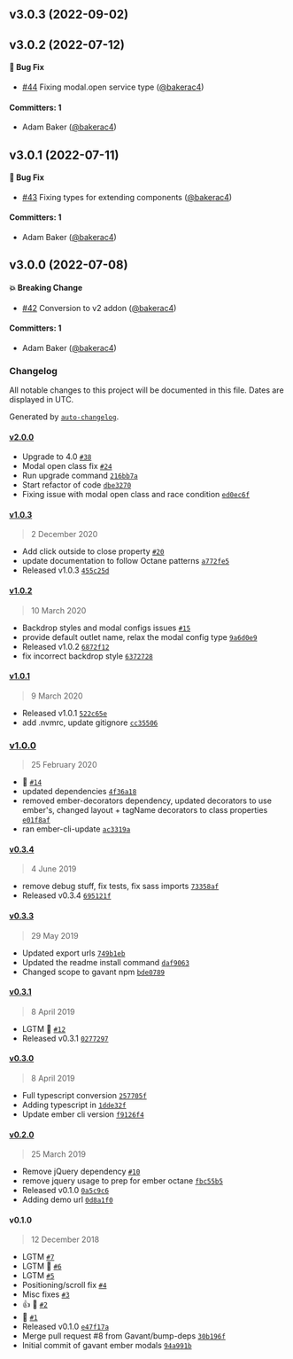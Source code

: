 


## v3.0.3 (2022-09-02)

## v3.0.2 (2022-07-12)

#### :bug: Bug Fix
* [#44](https://github.com/Gavant/gavant-ember-modals/pull/44) Fixing modal.open service type ([@bakerac4](https://github.com/bakerac4))

#### Committers: 1
- Adam Baker ([@bakerac4](https://github.com/bakerac4))

## v3.0.1 (2022-07-11)

#### :bug: Bug Fix
* [#43](https://github.com/Gavant/gavant-ember-modals/pull/43) Fixing types for extending components ([@bakerac4](https://github.com/bakerac4))

#### Committers: 1
- Adam Baker ([@bakerac4](https://github.com/bakerac4))

## v3.0.0 (2022-07-08)

#### :boom: Breaking Change
* [#42](https://github.com/Gavant/gavant-ember-modals/pull/42) Conversion to v2 addon ([@bakerac4](https://github.com/bakerac4))

#### Committers: 1
- Adam Baker ([@bakerac4](https://github.com/bakerac4))

### Changelog

All notable changes to this project will be documented in this file. Dates are displayed in UTC.

Generated by [`auto-changelog`](https://github.com/CookPete/auto-changelog).

#### [v2.0.0](https://github.com/Gavant/gavant-ember-modals/compare/v1.0.3...v2.0.0)

- Upgrade to 4.0 [`#38`](https://github.com/Gavant/gavant-ember-modals/pull/38)
- Modal open class fix [`#24`](https://github.com/Gavant/gavant-ember-modals/pull/24)
- Run upgrade command [`216bb7a`](https://github.com/Gavant/gavant-ember-modals/commit/216bb7a1f33914bcb7c0c777f68be0f6891aec67)
- Start refactor of code [`dbe3270`](https://github.com/Gavant/gavant-ember-modals/commit/dbe327043611fdf19e2377df094f987f383e83dc)
- Fixing issue with modal open class and race condition [`ed0ec6f`](https://github.com/Gavant/gavant-ember-modals/commit/ed0ec6f35ba3e1800a1c5477ef96162ebbf8b7f8)

#### [v1.0.3](https://github.com/Gavant/gavant-ember-modals/compare/v1.0.2...v1.0.3)

> 2 December 2020

- Add click outside to close property [`#20`](https://github.com/Gavant/gavant-ember-modals/pull/20)
- update documentation to follow Octane patterns [`a772fe5`](https://github.com/Gavant/gavant-ember-modals/commit/a772fe5bac94be4b67c241b7321a3679e9698a72)
- Released v1.0.3 [`455c25d`](https://github.com/Gavant/gavant-ember-modals/commit/455c25d8490abd527265be8d05b85db77d0aeb55)

#### [v1.0.2](https://github.com/Gavant/gavant-ember-modals/compare/v1.0.1...v1.0.2)

> 10 March 2020

- Backdrop styles and modal configs issues [`#15`](https://github.com/Gavant/gavant-ember-modals/pull/15)
- provide default outlet name, relax the modal config type [`9a6d0e9`](https://github.com/Gavant/gavant-ember-modals/commit/9a6d0e9e18bf8536ec1d81819758999a2857e4b1)
- Released v1.0.2 [`6872f12`](https://github.com/Gavant/gavant-ember-modals/commit/6872f12147ceacda175441e99487648d00d0bca7)
- fix incorrect backdrop style [`6372728`](https://github.com/Gavant/gavant-ember-modals/commit/6372728ed4c83237704bb3ba1a198763e4ffd3a5)

#### [v1.0.1](https://github.com/Gavant/gavant-ember-modals/compare/v1.0.0...v1.0.1)

> 9 March 2020

- Released v1.0.1 [`522c65e`](https://github.com/Gavant/gavant-ember-modals/commit/522c65e838df44c1a54509421842b397f2aa3f44)
- add .nvmrc, update gitignore [`cc35506`](https://github.com/Gavant/gavant-ember-modals/commit/cc35506f993a66011f9e4976436672f85b0c4305)

### [v1.0.0](https://github.com/Gavant/gavant-ember-modals/compare/v0.3.4...v1.0.0)

> 25 February 2020

- 🚀  [`#14`](https://github.com/Gavant/gavant-ember-modals/pull/14)
- updated dependencies [`4f36a18`](https://github.com/Gavant/gavant-ember-modals/commit/4f36a18a949f724486bcf403b908b9f5ffb347bc)
- removed ember-decorators dependency, updated decorators to use ember's, changed layout + tagName decorators to class properties [`e01f8af`](https://github.com/Gavant/gavant-ember-modals/commit/e01f8af6508eeac8fc0e160c9444d4e44098d433)
- ran ember-cli-update [`ac3319a`](https://github.com/Gavant/gavant-ember-modals/commit/ac3319ae7803ee7de44659bf1ca9635fe248aaed)

#### [v0.3.4](https://github.com/Gavant/gavant-ember-modals/compare/v0.3.3...v0.3.4)

> 4 June 2019

- remove debug stuff, fix tests, fix sass imports [`73358af`](https://github.com/Gavant/gavant-ember-modals/commit/73358af3eb1474d118659e2657d72bf93cf278f0)
- Released v0.3.4 [`695121f`](https://github.com/Gavant/gavant-ember-modals/commit/695121ff90353c431af494be11580b2fe5b96c7f)

#### [v0.3.3](https://github.com/Gavant/gavant-ember-modals/compare/v0.3.1...v0.3.3)

> 29 May 2019

- Updated export urls [`749b1eb`](https://github.com/Gavant/gavant-ember-modals/commit/749b1eb36169cc1a4ef1d9c760381542cfa84cb2)
- Updated the readme install command [`daf9063`](https://github.com/Gavant/gavant-ember-modals/commit/daf9063bfcf967ce419fa49e8e3ce5f879079121)
- Changed scope to gavant npm [`bde0789`](https://github.com/Gavant/gavant-ember-modals/commit/bde07897cdc2fb9d2ce79eb63bd6a1615ddecde0)

#### [v0.3.1](https://github.com/Gavant/gavant-ember-modals/compare/v0.3.0...v0.3.1)

> 8 April 2019

- LGTM 🚀  [`#12`](https://github.com/Gavant/gavant-ember-modals/pull/12)
- Released v0.3.1 [`0277297`](https://github.com/Gavant/gavant-ember-modals/commit/027729755525b577d4c723102c479ea17963530e)

#### [v0.3.0](https://github.com/Gavant/gavant-ember-modals/compare/v0.2.0...v0.3.0)

> 8 April 2019

- Full typescript conversion [`257705f`](https://github.com/Gavant/gavant-ember-modals/commit/257705f5c3dd3f8eac68ae62b495efb4b5db855f)
- Adding typescript in [`1dde32f`](https://github.com/Gavant/gavant-ember-modals/commit/1dde32fc91d32bbc6845ff0052c2b15b4d613acf)
- Update ember cli version [`f9126f4`](https://github.com/Gavant/gavant-ember-modals/commit/f9126f4aabf9c649e690d2d3e1d28e43bb08fed8)

#### [v0.2.0](https://github.com/Gavant/gavant-ember-modals/compare/v0.1.0...v0.2.0)

> 25 March 2019

- Remove jQuery dependency [`#10`](https://github.com/Gavant/gavant-ember-modals/pull/10)
- remove jquery usage to prep for ember octane [`fbc55b5`](https://github.com/Gavant/gavant-ember-modals/commit/fbc55b58598c3a2698355d1e042a3be99ac2ef06)
- Released v0.1.0 [`0a5c9c6`](https://github.com/Gavant/gavant-ember-modals/commit/0a5c9c6967a220082ffb558986c2ac76f71f78ad)
- Adding demo url [`0d8a1f0`](https://github.com/Gavant/gavant-ember-modals/commit/0d8a1f0c08a999c5448eac5172fbe8a6e01dbaba)

#### v0.1.0

> 12 December 2018

- LGTM [`#7`](https://github.com/Gavant/gavant-ember-modals/pull/7)
- LGTM 🚀  [`#6`](https://github.com/Gavant/gavant-ember-modals/pull/6)
- LGTM [`#5`](https://github.com/Gavant/gavant-ember-modals/pull/5)
- Positioning/scroll fix [`#4`](https://github.com/Gavant/gavant-ember-modals/pull/4)
- Misc fixes [`#3`](https://github.com/Gavant/gavant-ember-modals/pull/3)
- 👍 🎉  [`#2`](https://github.com/Gavant/gavant-ember-modals/pull/2)
- 🎉  [`#1`](https://github.com/Gavant/gavant-ember-modals/pull/1)
- Released v0.1.0 [`e47f17a`](https://github.com/Gavant/gavant-ember-modals/commit/e47f17a221387c0ff38777cd431d6569e339c5db)
- Merge pull request #8 from Gavant/bump-deps [`30b196f`](https://github.com/Gavant/gavant-ember-modals/commit/30b196fb6efefca6b9e012704e0b81a9a6dbbf8b)
- Initial commit of gavant ember modals [`94a991b`](https://github.com/Gavant/gavant-ember-modals/commit/94a991bb16899ac64fab97cbd193ebb681ce35aa)
